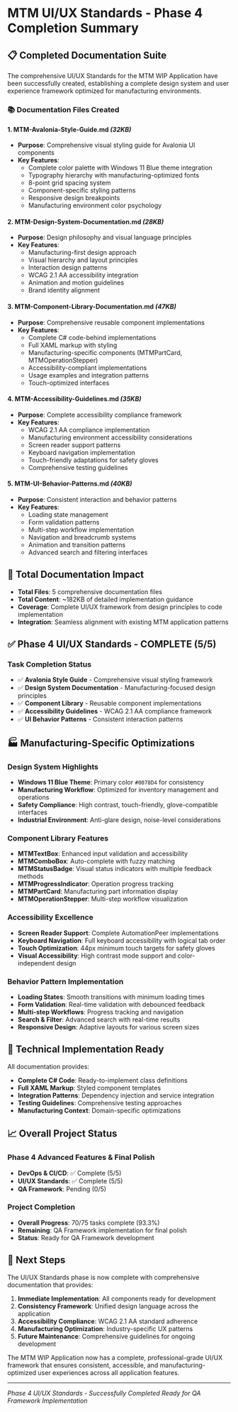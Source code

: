 # MTM UI/UX Standards - Phase 4 Completion Summary

## 📋 **Completed Documentation Suite**

The comprehensive UI/UX Standards for the MTM WIP Application have been successfully created, establishing a complete design system and user experience framework optimized for manufacturing environments.

### **📚 Documentation Files Created**

#### **1. MTM-Avalonia-Style-Guide.md** *(32KB)*
- **Purpose**: Comprehensive visual styling guide for Avalonia UI components
- **Key Features**:
  - Complete color palette with Windows 11 Blue theme integration
  - Typography hierarchy with manufacturing-optimized fonts
  - 8-point grid spacing system
  - Component-specific styling patterns
  - Responsive design breakpoints
  - Manufacturing environment color psychology

#### **2. MTM-Design-System-Documentation.md** *(28KB)*
- **Purpose**: Design philosophy and visual language principles
- **Key Features**:
  - Manufacturing-first design approach
  - Visual hierarchy and layout principles
  - Interaction design patterns
  - WCAG 2.1 AA accessibility integration
  - Animation and motion guidelines
  - Brand identity alignment

#### **3. MTM-Component-Library-Documentation.md** *(47KB)*
- **Purpose**: Comprehensive reusable component implementations
- **Key Features**:
  - Complete C# code-behind implementations
  - Full XAML markup with styling
  - Manufacturing-specific components (MTMPartCard, MTMOperationStepper)
  - Accessibility-compliant implementations
  - Usage examples and integration patterns
  - Touch-optimized interfaces

#### **4. MTM-Accessibility-Guidelines.md** *(35KB)*
- **Purpose**: Complete accessibility compliance framework
- **Key Features**:
  - WCAG 2.1 AA compliance implementation
  - Manufacturing environment accessibility considerations
  - Screen reader support patterns
  - Keyboard navigation implementation
  - Touch-friendly adaptations for safety gloves
  - Comprehensive testing guidelines

#### **5. MTM-UI-Behavior-Patterns.md** *(40KB)*
- **Purpose**: Consistent interaction and behavior patterns
- **Key Features**:
  - Loading state management
  - Form validation patterns
  - Multi-step workflow implementation
  - Navigation and breadcrumb systems
  - Animation and transition patterns
  - Advanced search and filtering interfaces

## 🎯 **Total Documentation Impact**

- **Total Files**: 5 comprehensive documentation files
- **Total Content**: ~182KB of detailed implementation guidance
- **Coverage**: Complete UI/UX framework from design principles to code implementation
- **Integration**: Seamless alignment with existing MTM application patterns

## ✅ **Phase 4 UI/UX Standards - COMPLETE (5/5)**

### **Task Completion Status**
- ✅ **Avalonia Style Guide** - Comprehensive visual styling framework
- ✅ **Design System Documentation** - Manufacturing-focused design principles
- ✅ **Component Library** - Reusable component implementations
- ✅ **Accessibility Guidelines** - WCAG 2.1 AA compliance framework
- ✅ **UI Behavior Patterns** - Consistent interaction patterns

## 🏭 **Manufacturing-Specific Optimizations**

### **Design System Highlights**
- **Windows 11 Blue Theme**: Primary color `#0078D4` for consistency
- **Manufacturing Workflow**: Optimized for inventory management and operations
- **Safety Compliance**: High contrast, touch-friendly, glove-compatible interfaces
- **Industrial Environment**: Anti-glare design, noise-level considerations

### **Component Library Features**
- **MTMTextBox**: Enhanced input validation and accessibility
- **MTMComboBox**: Auto-complete with fuzzy matching
- **MTMStatusBadge**: Visual status indicators with multiple feedback methods
- **MTMProgressIndicator**: Operation progress tracking
- **MTMPartCard**: Manufacturing part information display
- **MTMOperationStepper**: Multi-step workflow visualization

### **Accessibility Excellence**
- **Screen Reader Support**: Complete AutomationPeer implementations
- **Keyboard Navigation**: Full keyboard accessibility with logical tab order
- **Touch Optimization**: 44px minimum touch targets for safety gloves
- **Visual Accessibility**: High contrast mode support and color-independent design

### **Behavior Pattern Implementation**
- **Loading States**: Smooth transitions with minimum loading times
- **Form Validation**: Real-time validation with debounced feedback
- **Multi-step Workflows**: Progress tracking and navigation
- **Search & Filter**: Advanced search with real-time results
- **Responsive Design**: Adaptive layouts for various screen sizes

## 🔧 **Technical Implementation Ready**

All documentation provides:
- **Complete C# Code**: Ready-to-implement class definitions
- **Full XAML Markup**: Styled component templates
- **Integration Patterns**: Dependency injection and service integration
- **Testing Guidelines**: Comprehensive testing approaches
- **Manufacturing Context**: Domain-specific optimizations

## 📈 **Overall Project Status**

### **Phase 4 Advanced Features & Final Polish**
- **DevOps & CI/CD**: ✅ Complete (5/5)
- **UI/UX Standards**: ✅ Complete (5/5)
- **QA Framework**: Pending (0/5)

### **Project Completion**
- **Overall Progress**: 70/75 tasks complete (93.3%)
- **Remaining**: QA Framework implementation for final polish
- **Status**: Ready for QA Framework development

## 🎉 **Next Steps**

The UI/UX Standards phase is now complete with comprehensive documentation that provides:

1. **Immediate Implementation**: All components ready for development
2. **Consistency Framework**: Unified design language across the application
3. **Accessibility Compliance**: WCAG 2.1 AA standard adherence
4. **Manufacturing Optimization**: Industry-specific UX patterns
5. **Future Maintenance**: Comprehensive guidelines for ongoing development

The MTM WIP Application now has a complete, professional-grade UI/UX framework that ensures consistent, accessible, and manufacturing-optimized user experiences across all application features.

---

*Phase 4 UI/UX Standards - Successfully Completed*
*Ready for QA Framework Implementation*
